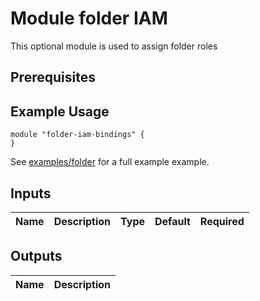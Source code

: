 # Module folder IAM

This optional module is used to assign folder roles


## Prerequisites


## Example Usage
```
module "folder-iam-bindings" {
}
```

See [examples/folder](./../examples/folder) for a full example example.

<!-- BEGINNING OF PRE-COMMIT-TERRAFORM DOCS HOOK -->
## Inputs

| Name | Description | Type | Default | Required |
|------|-------------|:----:|:-----:|:-----:|

## Outputs

| Name | Description |
|------|-------------|

<!-- END OF PRE-COMMIT-TERRAFORM DOCS HOOK -->
